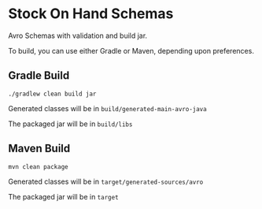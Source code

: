 # Stock On Hand Schemas

Avro Schemas with validation and build jar.

To build, you can use either Gradle or Maven, depending upon preferences.

## Gradle Build

```shell
./gradlew clean build jar
```

Generated classes will be in `build/generated-main-avro-java`

The packaged jar will be in `build/libs`

## Maven Build

```shell
mvn clean package
```

Generated classes will be in `target/generated-sources/avro`

The packaged jar will be in `target`

